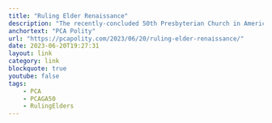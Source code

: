 ```yaml
---
title: "Ruling Elder Renaissance"
description: "The recently-concluded 50th Presbyterian Church in America General Assembly in Memphis, TN was the second-largest ever with (unofficially) 2250 elders in attendance; only the previous year’s assembly was larger with 2385 in attendance. More significantly, this year’s meeting solidified a trend of greater ruling elder (RE) participation in the courts of the PCA."
anchortext: "PCA Polity"
url: "https://pcapolity.com/2023/06/20/ruling-elder-renaissance/"
date: 2023-06-20T19:27:31
layout: link
category: link
blockquote: true
youtube: false
tags:
    - PCA
    - PCAGA50
    - RulingElders
---
```

